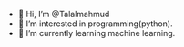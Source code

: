 - 👋 Hi, I’m @Talalmahmud
- 👀 I’m interested in programming(python).
- 🌱 I’m currently learning machine learning.


<!---
Talalmahmud/Talalmahmud is a ✨ special ✨ repository because its `README.md` (this file) appears on your GitHub profile.
You can click the Preview link to take a look at your changes.
--->
